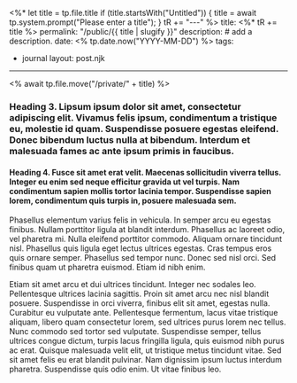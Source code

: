 <%* 
	let title = tp.file.title
	if (title.startsWith("Untitled")) {
		title = await tp.system.prompt("Please enter a title");
	}
	tR += "---" 
%>
title: <%* tR += title %>
permalink: "/public/{{ title | slugify }}"
description: # add a description.
date: <% tp.date.now("YYYY-MM-DD") %>
tags: 
  - journal
layout: post.njk
---
<% 	await tp.file.move("/private/" + title) %>

### Heading 3. Lipsum ipsum dolor sit amet, consectetur adipiscing elit. Vivamus felis ipsum, condimentum a tristique eu, molestie id quam. Suspendisse posuere egestas eleifend. Donec bibendum luctus nulla at bibendum. Interdum et malesuada fames ac ante ipsum primis in faucibus.  
  
#### Heading 4. Fusce sit amet erat velit. Maecenas sollicitudin viverra tellus. Integer eu enim sed neque efficitur gravida ut vel turpis. Nam condimentum sapien mollis tortor lacinia tempor. Suspendisse sapien lorem, condimentum quis turpis in, posuere malesuada sem.  
  
Phasellus elementum varius felis in vehicula. In semper arcu eu egestas finibus. Nullam porttitor ligula at blandit interdum. Phasellus ac laoreet odio, vel pharetra mi. Nulla eleifend porttitor commodo. Aliquam ornare tincidunt nisl. Phasellus quis ligula eget lectus ultrices egestas. Cras tempus eros quis ornare semper. Phasellus sed tempor nunc. Donec sed nisl orci. Sed finibus quam ut pharetra euismod. Etiam id nibh enim.  
  
Etiam sit amet arcu et dui ultrices tincidunt. Integer nec sodales leo. Pellentesque ultrices lacinia sagittis. Proin sit amet arcu nec nisl blandit posuere. Suspendisse in orci viverra, finibus elit sit amet, egestas nulla. Curabitur eu vulputate ante. Pellentesque fermentum, lacus vitae tristique aliquam, libero quam consectetur lorem, sed ultrices purus lorem nec tellus. Nunc commodo sed tortor sed vulputate. Suspendisse semper, tellus ultrices congue dictum, turpis lacus fringilla ligula, quis euismod nibh purus ac erat. Quisque malesuada velit elit, ut tristique metus tincidunt vitae. Sed sit amet felis eu erat blandit pulvinar. Nam dignissim ipsum luctus interdum pharetra. Suspendisse quis odio enim. Ut vitae finibus leo.